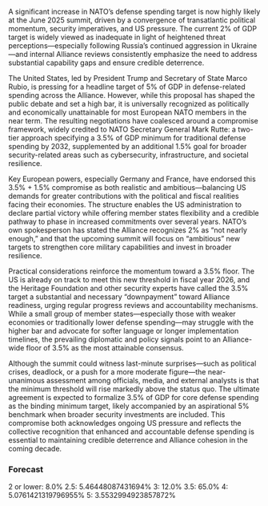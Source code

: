 A significant increase in NATO’s defense spending target is now highly likely at the June 2025 summit, driven by a convergence of transatlantic political momentum, security imperatives, and US pressure. The current 2% of GDP target is widely viewed as inadequate in light of heightened threat perceptions—especially following Russia’s continued aggression in Ukraine—and internal Alliance reviews consistently emphasize the need to address substantial capability gaps and ensure credible deterrence.

The United States, led by President Trump and Secretary of State Marco Rubio, is pressing for a headline target of 5% of GDP in defense-related spending across the Alliance. However, while this proposal has shaped the public debate and set a high bar, it is universally recognized as politically and economically unattainable for most European NATO members in the near term. The resulting negotiations have coalesced around a compromise framework, widely credited to NATO Secretary General Mark Rutte: a two-tier approach specifying a 3.5% of GDP minimum for traditional defense spending by 2032, supplemented by an additional 1.5% goal for broader security-related areas such as cybersecurity, infrastructure, and societal resilience.

Key European powers, especially Germany and France, have endorsed this 3.5% + 1.5% compromise as both realistic and ambitious—balancing US demands for greater contributions with the political and fiscal realities facing their economies. The structure enables the US administration to declare partial victory while offering member states flexibility and a credible pathway to phase in increased commitments over several years. NATO’s own spokesperson has stated the Alliance recognizes 2% as “not nearly enough,” and that the upcoming summit will focus on “ambitious” new targets to strengthen core military capabilities and invest in broader resilience.

Practical considerations reinforce the momentum toward a 3.5% floor. The US is already on track to meet this new threshold in fiscal year 2026, and the Heritage Foundation and other security experts have called the 3.5% target a substantial and necessary “downpayment” toward Alliance readiness, urging regular progress reviews and accountability mechanisms. While a small group of member states—especially those with weaker economies or traditionally lower defense spending—may struggle with the higher bar and advocate for softer language or longer implementation timelines, the prevailing diplomatic and policy signals point to an Alliance-wide floor of 3.5% as the most attainable consensus.

Although the summit could witness last-minute surprises—such as political crises, deadlock, or a push for a more moderate figure—the near-unanimous assessment among officials, media, and external analysts is that the minimum threshold will rise markedly above the status quo. The ultimate agreement is expected to formalize 3.5% of GDP for core defense spending as the binding minimum target, likely accompanied by an aspirational 5% benchmark when broader security investments are included. This compromise both acknowledges ongoing US pressure and reflects the collective recognition that enhanced and accountable defense spending is essential to maintaining credible deterrence and Alliance cohesion in the coming decade.

### Forecast

2 or lower: 8.0%
2.5: 5.46448087431694%
3: 12.0%
3.5: 65.0%
4: 5.0761421319796955%
5: 3.5532994923857872%